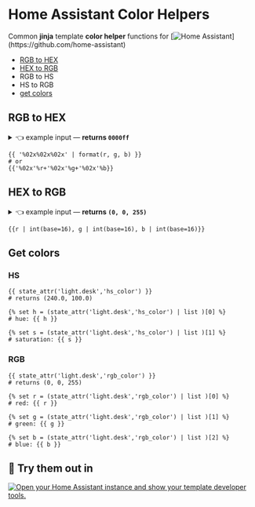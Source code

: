 # Home Assistant Color Helpers

Common **jinja** template **color helper** functions for [![Home Assistant](https://img.shields.io/badge/Home-Assistant-000?logo=HomeAssistant&logoColor=fff&labelColor=41BDF5&style=flat&color=rgba(108,204,247,1))](https://github.com/home-assistant)

- [RGB to HEX](#rgb-to-hex)
- [HEX to RGB](#hex-to-rgb)
- RGB to HS
- HS to RGB
- [get colors](#get-colors)


## RGB to HEX

<details>
  <summary> 👈 example input — <b>returns <code>0000ff</code></b> </summary>
  
```jinja
{%- set r = 0 -%}
{%- set g = 0 -%}
{%- set b = 255 -%}
```

</details>

```jinja
{{ '%02x%02x%02x' | format(r, g, b) }}
# or
{{'%02x'%r+'%02x'%g+'%02x'%b}} 
```

## HEX to RGB

<details>
  <summary> 👈 example input — <b>returns <code>(0, 0, 255)</code></b> </summary>
  
```jinja
{%- set rr = 'ff' -%}
{%- set gg = '00' -%}
{%- set bb = '00' -%}
```

</details>

```jinja
{{r | int(base=16), g | int(base=16), b | int(base=16)}}
```

## Get colors

### HS

```jinja
{{ state_attr('light.desk','hs_color') }}
# returns (240.0, 100.0)

{% set h = (state_attr('light.desk','hs_color') | list )[0] %}
# hue: {{ h }}

{% set s = (state_attr('light.desk','hs_color') | list )[1] %}
# saturation: {{ s }}
```

### RGB

```jinja
{{ state_attr('light.desk','rgb_color') }}
# returns (0, 0, 255)

{% set r = (state_attr('light.desk','rgb_color') | list )[0] %}
# red: {{ r }}

{% set g = (state_attr('light.desk','rgb_color') | list )[1] %}
# green: {{ g }}

{% set b = (state_attr('light.desk','rgb_color') | list )[2] %}
# blue: {{ b }}
```


## 🫵 Try them out in 

[![Open your Home Assistant instance and show your template developer tools.](https://my.home-assistant.io/badges/developer_template.svg)](https://my.home-assistant.io/redirect/developer_template/)

